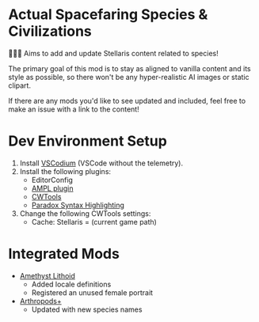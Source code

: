 # Actual Spacefaring Species & Civilizations

👩🏽‍🚀 Aims to add and update Stellaris content related to species!

The primary goal of this mod is to stay as aligned to vanilla content and its style as possible,
so there won't be any hyper-realistic AI images or static clipart.

If there are any mods you'd like to see updated and included, feel free to make an issue with a link to the content!

# Dev Environment Setup

1. Install [VSCodium](https://vscodium.com/) (VSCode without the telemetry).
2. Install the following plugins:
    - EditorConfig
    - [AMPL plugin](https://marketplace.visualstudio.com/items?itemName=michael-sundvick.ampl)
    - [CWTools](https://marketplace.visualstudio.com/items?itemName=tboby.cwtools-vscode)
    - [Paradox Syntax Highlighting](https://marketplace.visualstudio.com/items?itemName=tboby.paradox-syntax)
3. Change the following CWTools settings:
    - Cache: Stellaris = (current game path)

# Integrated Mods

- [Amethyst Lithoid](https://steamcommunity.com/sharedfiles/filedetails/?id=3032994038)
    - Added locale definitions
    - Registered an unused female portrait
- [Arthropods+](https://steamcommunity.com/sharedfiles/filedetails/?id=1198683782)
    - Updated with new species names
